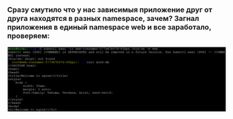 ### Сразу смутило что у нас зависимыя приложение друг от друга находятся в разных namespace, зачем? Загнал приложения в единый namespace web и все заработало, проверяем:

![Alt text](https://github.com/maks1001281/devops-netology/blob/main/Home_work/14.5/curl.PNG?raw=true "Optional Title")

